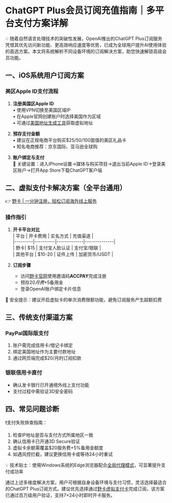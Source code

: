 # ChatGPT Plus会员订阅充值指南｜多平台支付方案详解

💡 随着自然语言处理技术的突破性发展，OpenAI推出的ChatGPT Plus订阅服务凭借其优先访问新功能、更高效响应速度等优势，已成为全球用户提升AI使用体验的首选方案。本文将系统解析不同设备环境的订阅解决方案，助您快速解锁高级会员功能。

## 一、iOS系统用户订阅方案

### 美区Apple ID支付流程
1. **注册美国区Apple ID**  
   • 使用VPN切换至美国区域IP  
   • 在Apple官网创建账户时选择美国作为区域  
   • 可通过[美国地址生成工具](https://www.fakeaddressgenerator.com/)获取虚拟地址

2. **预存支付金额**  
   • 建议在正规电商平台购买$25/50/100面值的美区礼品卡  
   • 知名电商推荐：京东国际、亚马逊全球购

3. **账户绑定与支付**  
   🔔 关键设置：进入iPhone设置→媒体与购买项目→退出当前Apple ID→登录美区账户→打开App Store下载ChatGPT客户端

## 二、虚拟支付卡解决方案（全平台通用）

👉 [野卡 | 一分钟注册，轻松订阅海外线上服务](https://bbtdd.com/yeka)

### 操作指引
1. **开卡平台对比**  
| 平台    | 开卡费用 | 实名方式      | 充值渠道       |  
|---------|----------|-------------|--------------|  
| 野卡| $15      | 支付宝人脸认证 | 支付宝/银联    |  
| 其他平台 | $10-20   | 证件上传    | 加密货币/USDT  |  

2. **订阅步骤**  
   - 访问[野卡官网](https://bbtdd.com/yeka)使用邀请码**ACCPAY**完成注册
   - 预存$20月费+$5备用金
   - 登录OpenAI账户绑定卡片信息

🔔 安全提示：建议开启虚拟卡的单次消费限额功能，避免订阅服务产生超额扣费

## 三、传统支付渠道方案

### PayPal国际版支付
1. 账户需完成信用卡/借记卡绑定
2. 绑定美国地址作为主要付款地址
3. 通过网页端完成$20/月的订阅扣款

### 银联信用卡直付
- 确认发卡银行已开通境外线上支付功能
- 支付过程中需验证3D安全密码

## 四、常见问题诊断

❗️支付失败排查指南：  
1. 检查IP地址是否与支付方式所属地区一致  
2. 确认信用卡已开通3D Secure验证  
3. 虚拟卡余额需覆盖$20服务费+5%备用金额度  
4. 如遇风控拦截，建议更换信用卡或等待24小时重试  

💡 技术贴士：使用Windows系统的Edge浏览器配合[全局代理模式](https://bbtdd.com/yeka)，可显著提升支付成功率

通过上述多维度解决方案，用户可根据自身设备环境与支付习惯，灵活选择最适合的ChatGPT Plus订阅方式。建议优先选择通过[野卡虚拟支付卡](https://bbtdd.com/yeka)完成订阅，该方案已通过百万级用户验证，支持7×24小时即时开卡服务。